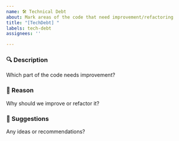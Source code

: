 ```yaml
---
name: 🛠️ Technical Debt
about: Mark areas of the code that need improvement/refactoring
title: "[TechDebt] "
labels: tech-debt
assignees: ''

---
```


### 🔍 Description
Which part of the code needs improvement?

### 🤔 Reason
Why should we improve or refactor it?

### 📝 Suggestions
Any ideas or recommendations?
